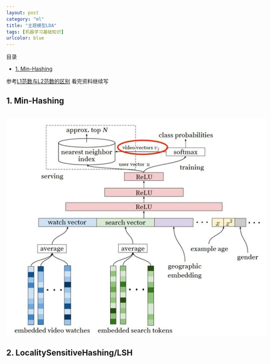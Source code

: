 ```yaml
---
layout: post
category: "ml"
title: "主题模型LDA"
tags: [机器学习基础知识]
urlcolor: blue
---
```


目录

<!-- TOC -->

- [1. Min-Hashing](#1-Min-Hashing)

<!-- /TOC -->

参考[L1范数与L2范数的区别](https://zhuanlan.zhihu.com/p/28023308) 看完资料继续写

## 1. Min-Hashing

<html>
<br/>
<img src='/assets/youtube-dnn-recall.png' style='max-height:578px;max-width:690px;'/>
<br/>
</html>

## 2. LocalitySensitiveHashing/LSH